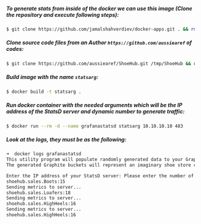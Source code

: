 ##### To generate stats from inside of the docker we can use this image (Clone the repository and execute following steps):
```bash
$ git clone https://github.com/jamalshahverdiev/docker-apps.git . && rm -rf .git/ && cd generate-statsd-traffic
```

##### Clone source code files from an Author `https://github.com/aussiearef` of codes:
```bash
$ git clone https://github.com/aussiearef/ShoeHub.git /tmp/ShoeHub && unzip /tmp/ShoeHub/Releases/Ubuntu.zip && cp ubuntu/* .
```

##### Build image with the name `statsarg`:
```zsh
$ docker build -t statsarg .
```

##### Run docker container with the needed arguments which will be the IP address of the StatsD server and dynamic number to generate traffic:
```zsh
$ docker run --rm -d --name grafanastatsd statsarg 10.10.10.10 483
```

##### Look at the logs, they must be as the following:
```zsh
➜  docker logs grafanastatsd
This utility program will populate randomly generated data to your Graphite
The generated Graphite buckets will represent an imaginary shoe store called Shoe Hub

Enter the IP address of your StatsD server: Please enter the number of data points from 1 to (2,147,483,646): Sending metrics to server...
shoehub.sales.Boots:15
Sending metrics to server...
shoehub.sales.Loafers:18
Sending metrics to server...
shoehub.sales.HighHeels:16
Sending metrics to server...
shoehub.sales.HighHeels:16
```
